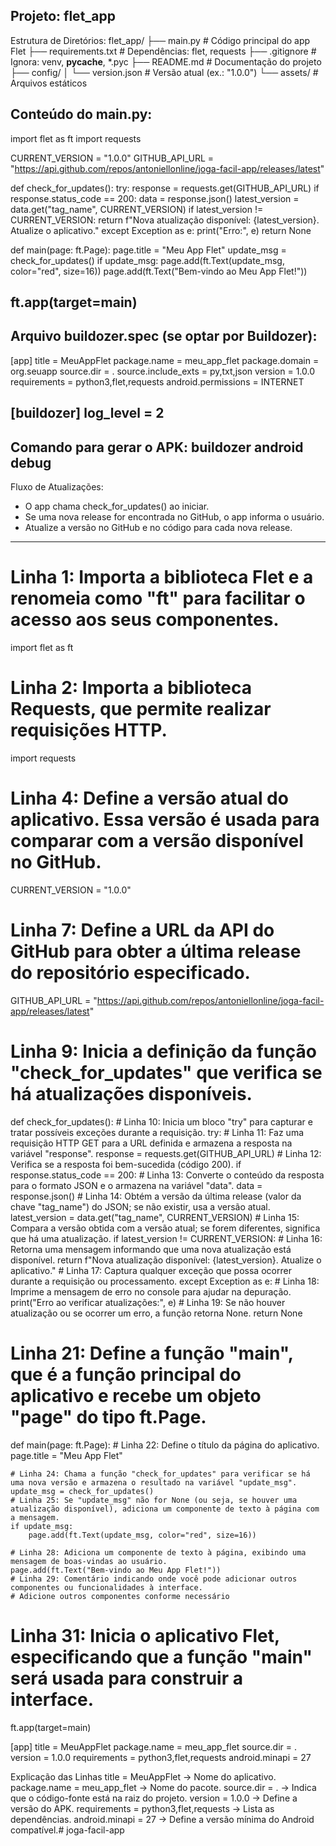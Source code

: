 Projeto: flet_app
-------------------------------------------------
Estrutura de Diretórios:
flet_app/
├── main.py           # Código principal do app Flet
├── requirements.txt  # Dependências: flet, requests
├── .gitignore        # Ignora: venv, __pycache__, *.pyc
├── README.md         # Documentação do projeto
├── config/
│   └── version.json  # Versão atual (ex.: "1.0.0")
└── assets/           # Arquivos estáticos

Conteúdo do main.py:
-------------------------------------------------
import flet as ft
import requests

CURRENT_VERSION = "1.0.0"
GITHUB_API_URL = "https://api.github.com/repos/antoniellonline/joga-facil-app/releases/latest"

def check_for_updates():
    try:
        response = requests.get(GITHUB_API_URL)
        if response.status_code == 200:
            data = response.json()
            latest_version = data.get("tag_name", CURRENT_VERSION)
            if latest_version != CURRENT_VERSION:
                return f"Nova atualização disponível: {latest_version}. Atualize o aplicativo."
    except Exception as e:
        print("Erro:", e)
    return None

def main(page: ft.Page):
    page.title = "Meu App Flet"
    update_msg = check_for_updates()
    if update_msg:
        page.add(ft.Text(update_msg, color="red", size=16))
    page.add(ft.Text("Bem-vindo ao Meu App Flet!"))

ft.app(target=main)
-------------------------------------------------

Arquivo buildozer.spec (se optar por Buildozer):
-------------------------------------------------
[app]
title = MeuAppFlet
package.name = meu_app_flet
package.domain = org.seuapp
source.dir = .
source.include_exts = py,txt,json
version = 1.0.0
requirements = python3,flet,requests
android.permissions = INTERNET

[buildozer]
log_level = 2
-------------------------------------------------

Comando para gerar o APK:
buildozer android debug
-------------------------------------------------

Fluxo de Atualizações:
- O app chama check_for_updates() ao iniciar.
- Se uma nova release for encontrada no GitHub, o app informa o usuário.
- Atualize a versão no GitHub e no código para cada nova release.
-------------------------------------------------

# Linha 1: Importa a biblioteca Flet e a renomeia como "ft" para facilitar o acesso aos seus componentes.
import flet as ft

# Linha 2: Importa a biblioteca Requests, que permite realizar requisições HTTP.
import requests

# Linha 4: Define a versão atual do aplicativo. Essa versão é usada para comparar com a versão disponível no GitHub.
CURRENT_VERSION = "1.0.0"

# Linha 7: Define a URL da API do GitHub para obter a última release do repositório especificado.
GITHUB_API_URL = "https://api.github.com/repos/antoniellonline/joga-facil-app/releases/latest"

# Linha 9: Inicia a definição da função "check_for_updates" que verifica se há atualizações disponíveis.
def check_for_updates():
    # Linha 10: Inicia um bloco "try" para capturar e tratar possíveis exceções durante a requisição.
    try:
        # Linha 11: Faz uma requisição HTTP GET para a URL definida e armazena a resposta na variável "response".
        response = requests.get(GITHUB_API_URL)
        # Linha 12: Verifica se a resposta foi bem-sucedida (código 200).
        if response.status_code == 200:
            # Linha 13: Converte o conteúdo da resposta para o formato JSON e o armazena na variável "data".
            data = response.json()
            # Linha 14: Obtém a versão da última release (valor da chave "tag_name") do JSON; se não existir, usa a versão atual.
            latest_version = data.get("tag_name", CURRENT_VERSION)
            # Linha 15: Compara a versão obtida com a versão atual; se forem diferentes, significa que há uma atualização.
            if latest_version != CURRENT_VERSION:
                # Linha 16: Retorna uma mensagem informando que uma nova atualização está disponível.
                return f"Nova atualização disponível: {latest_version}. Atualize o aplicativo."
    # Linha 17: Captura qualquer exceção que possa ocorrer durante a requisição ou processamento.
    except Exception as e:
        # Linha 18: Imprime a mensagem de erro no console para ajudar na depuração.
        print("Erro ao verificar atualizações:", e)
    # Linha 19: Se não houver atualização ou se ocorrer um erro, a função retorna None.
    return None

# Linha 21: Define a função "main", que é a função principal do aplicativo e recebe um objeto "page" do tipo ft.Page.
def main(page: ft.Page):
    # Linha 22: Define o título da página do aplicativo.
    page.title = "Meu App Flet"
    
    # Linha 24: Chama a função "check_for_updates" para verificar se há uma nova versão e armazena o resultado na variável "update_msg".
    update_msg = check_for_updates()
    # Linha 25: Se "update_msg" não for None (ou seja, se houver uma atualização disponível), adiciona um componente de texto à página com a mensagem.
    if update_msg:
        page.add(ft.Text(update_msg, color="red", size=16))
    
    # Linha 28: Adiciona um componente de texto à página, exibindo uma mensagem de boas-vindas ao usuário.
    page.add(ft.Text("Bem-vindo ao Meu App Flet!"))
    # Linha 29: Comentário indicando onde você pode adicionar outros componentes ou funcionalidades à interface.
    # Adicione outros componentes conforme necessário

# Linha 31: Inicia o aplicativo Flet, especificando que a função "main" será usada para construir a interface.
ft.app(target=main)

[app]
title = MeuAppFlet
package.name = meu_app_flet
source.dir = .
version = 1.0.0
requirements = python3,flet,requests
android.minapi = 27

Explicação das Linhas
title = MeuAppFlet → Nome do aplicativo.
package.name = meu_app_flet → Nome do pacote.
source.dir = . → Indica que o código-fonte está na raiz do projeto.
version = 1.0.0 → Define a versão do APK.
requirements = python3,flet,requests → Lista as dependências.
android.minapi = 27 → Define a versão mínima do Android compatível.#   j o g a - f a c i l - a p p  
 